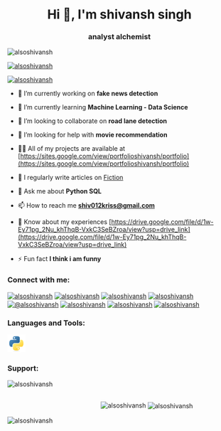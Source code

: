 <h1 align="center">Hi 👋, I'm shivansh singh</h1>
<h3 align="center">analyst alchemist</h3>

<p align="left"> <img src="https://komarev.com/ghpvc/?username=alsoshivansh&label=Profile%20views&color=0e75b6&style=flat" alt="alsoshivansh" /> </p>

<p align="left"> <a href="https://github.com/ryo-ma/github-profile-trophy"><img src="https://github-profile-trophy.vercel.app/?username=alsoshivansh" alt="alsoshivansh" /></a> </p>

<p align="left"> <a href="https://twitter.com/alsoshivansh" target="blank"><img src="https://img.shields.io/twitter/follow/alsoshivansh?logo=twitter&style=for-the-badge" alt="alsoshivansh" /></a> </p>

- 🔭 I’m currently working on **fake news detection**

- 🌱 I’m currently learning **Machine Learning - Data Science**

- 👯 I’m looking to collaborate on **road lane detection**

- 🤝 I’m looking for help with **movie recommendation**

- 👨‍💻 All of my projects are available at [https://sites.google.com/view/portfolioshivansh/portfolio](https://sites.google.com/view/portfolioshivansh/portfolio)

- 📝 I regularly write articles on [Fiction](Fiction)

- 💬 Ask me about **Python SQL**

- 📫 How to reach me **shiv012kriss@gmail.com**

- 📄 Know about my experiences [https://drive.google.com/file/d/1w-Ey71pg_2Nu_khThqB-VxkC3SeBZroa/view?usp=drive_link](https://drive.google.com/file/d/1w-Ey71pg_2Nu_khThqB-VxkC3SeBZroa/view?usp=drive_link)

- ⚡ Fun fact **I think i am funny**

<h3 align="left">Connect with me:</h3>
<p align="left">
<a href="https://twitter.com/alsoshivansh" target="blank"><img align="center" src="https://raw.githubusercontent.com/rahuldkjain/github-profile-readme-generator/master/src/images/icons/Social/twitter.svg" alt="alsoshivansh" height="30" width="40" /></a>
<a href="https://linkedin.com/in/alsoshivansh" target="blank"><img align="center" src="https://raw.githubusercontent.com/rahuldkjain/github-profile-readme-generator/master/src/images/icons/Social/linked-in-alt.svg" alt="alsoshivansh" height="30" width="40" /></a>
<a href="https://kaggle.com/alsoshivansh" target="blank"><img align="center" src="https://raw.githubusercontent.com/rahuldkjain/github-profile-readme-generator/master/src/images/icons/Social/kaggle.svg" alt="alsoshivansh" height="30" width="40" /></a>
<a href="https://instagram.com/alsoshivansh" target="blank"><img align="center" src="https://raw.githubusercontent.com/rahuldkjain/github-profile-readme-generator/master/src/images/icons/Social/instagram.svg" alt="alsoshivansh" height="30" width="40" /></a>
<a href="https://medium.com/@alsoshivansh" target="blank"><img align="center" src="https://raw.githubusercontent.com/rahuldkjain/github-profile-readme-generator/master/src/images/icons/Social/medium.svg" alt="@alsoshivansh" height="30" width="40" /></a>
<a href="https://www.youtube.com/c/alsoshivansh" target="blank"><img align="center" src="https://raw.githubusercontent.com/rahuldkjain/github-profile-readme-generator/master/src/images/icons/Social/youtube.svg" alt="alsoshivansh" height="30" width="40" /></a>
<a href="https://www.hackerrank.com/alsoshivansh" target="blank"><img align="center" src="https://raw.githubusercontent.com/rahuldkjain/github-profile-readme-generator/master/src/images/icons/Social/hackerrank.svg" alt="alsoshivansh" height="30" width="40" /></a>
<a href="https://auth.geeksforgeeks.org/user/alsoshivansh" target="blank"><img align="center" src="https://raw.githubusercontent.com/rahuldkjain/github-profile-readme-generator/master/src/images/icons/Social/geeks-for-geeks.svg" alt="alsoshivansh" height="30" width="40" /></a>
</p>

<h3 align="left">Languages and Tools:</h3>
<p align="left"> <a href="https://www.python.org" target="_blank" rel="noreferrer"> <img src="https://raw.githubusercontent.com/devicons/devicon/master/icons/python/python-original.svg" alt="python" width="40" height="40"/> </a> </p>


<h3 align="left">Support:</h3>
<p><a href="https://www.buymeacoffee.com/alsoshivansh"> <img align="left" src="https://cdn.buymeacoffee.com/buttons/v2/default-yellow.png" height="50" width="210" alt="alsoshivansh" /></a></p><br><br>


<p><img align="left" src="https://github-readme-stats.vercel.app/api/top-langs?username=alsoshivansh&show_icons=true&locale=en&layout=compact" alt="alsoshivansh" /></p>

<p>&nbsp;<img align="center" src="https://github-readme-stats.vercel.app/api?username=alsoshivansh&show_icons=true&locale=en" alt="alsoshivansh" /></p>

<p><img align="center" src="https://github-readme-streak-stats.herokuapp.com/?user=alsoshivansh&" alt="alsoshivansh" /></p>

